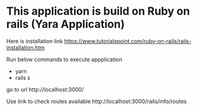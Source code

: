 # This application is build on Ruby on rails (Yara Application)

Here is installation link
https://www.tutorialspoint.com/ruby-on-rails/rails-installation.htm

Run below commands to execute appplication
- yarn 
- rails s

go to url http://localhost:3000/

Use link to check routes available http://localhost:3000/rails/info/routes
